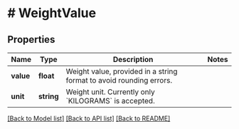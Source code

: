 # # WeightValue

## Properties

Name | Type | Description | Notes
------------ | ------------- | ------------- | -------------
**value** | **float** | Weight value, provided in a string format to avoid rounding errors. |
**unit** | **string** | Weight unit. Currently only &#x60;KILOGRAMS&#x60; is accepted. |

[[Back to Model list]](../../README.md#models) [[Back to API list]](../../README.md#endpoints) [[Back to README]](../../README.md)
